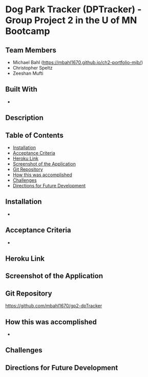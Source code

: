 # Dog Park Tracker (DPTracker) - Group Project 2 in the U of MN Bootcamp

## Team Members
* Michael Bahl (https://mbahl1670.github.io/ch2-portfolio-mjb/)
* Christopher Speltz
* Zeeshan Mufti
  

## Built With
* 

## Description


## Table of Contents
* [Installation](#installation)
* [Acceptance Criteria](#acceptance-criteria)
* [Heroku Link](#heroku-link)
* [Screenshot of the Application](#screenshot-of-the-application)
* [Git Repository](#git-repository)
* [How this was accomplished](#how-this-was-accomplished)
* [Challenges](#challenges)
* [Directions for Future Development](#directions-for-future-development)

## Installation
* 


## Acceptance Criteria
* 

## Heroku Link


## Screenshot of the Application


## Git Repository
https://github.com/mbahl1670/gp2-dpTracker


## How this was accomplished
* 

## Challenges


## Directions for Future Development
